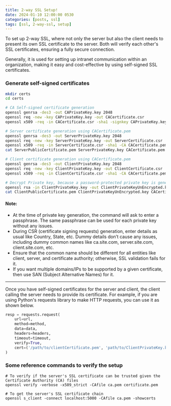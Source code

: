 ```yaml
---
title: 2-way SSL Setup!
date: 2024-01-10 12:00:00 0530
categories: [posts, ssl]
tags: [ssl, 2-way-ssl, setup]
---
```


To set up 2-way SSL, where not only the server but also the client needs to present its own SSL certificate to the server. Both will verify each other's SSL certificates, ensuring a fully secure connection.

Generally, it is used for setting up intranet communication within an organization, making it easy and cost-effective by using self-signed SSL certificates.

### Generate self-signed certificates

```bash
mkdir certs
cd certs

# CA Self-signed certificate generation
openssl genrsa -des3 -out CAPrivateKey.key 2048
openssl req -new -key CAPrivateKey.key -out CACertificate.csr
openssl x509 -req -in CACertificate.csr -sha1 -signkey CAPrivateKey.key -CAcreateserial -out CACertificate.pem -days 1095

# Server certificate generation using CACertificate.pem
openssl genrsa -des3 -out ServerPrivateKey.key 2048
openssl req -new -key ServerPrivateKey.key -out ServerCertificate.csr
openssl x509 -req -in ServerCertificate.csr -sha1 -CA CACertificate.pem -CAkey CAPrivateKey.key -CAcreateserial -out ServerPublicCertificate.pem -days 1095
cat ServerPublicCertificate.pem ServerPrivateKey.key CACertificate.pem > ServerCertificate.pem

# Client certificate generation using CACertificate.pem
openssl genrsa -des3 -out ClientPrivateKey.key 2048
openssl req -new -key ClientPrivateKey.key -out ClientCertificate.csr
openssl x509 -req -in ClientCertificate.csr -sha1 -CA CACertificate.pem -CAkey CAPrivateKey.key -CAcreateserial -out ClientPublicCertificate.pem -days 1095

# Decrypt Private key, because a password-protected private key is generally not allowed by most SSL libs or Python's requests module
openssl rsa -in ClientPrivateKey.key -out ClientPrivateKeyUnEncrypted.key
cat ClientPublicCertificate.pem ClientPrivateKeyUnEncrypted.key CACertificate.pem > ClientCertificate.pem
```

#### Note:

- At the time of private key generation, the command will ask to enter a passphrase. The same passphrase can be used for each private key without any issues.
- During CSR (certificate signing requests) generation, enter details as usual like Country, State, etc. Dummy details don’t cause any issues, including dummy common names like ca.site.com, server.site.com, client.site.com, etc.
- Ensure that the common name should be different for all entities like client, server, and certificate authority; otherwise, SSL validation fails for it.
- If you want multiple domains/IPs to be supported by a given certificate, then use SAN (Subject Alternative Names) for it.

---

Once you have self-signed certificates for the server and client, the client calling the server needs to provide its certificate. For example, if you are using Python's requests library to make HTTP requests, you can use it as shown below.

```python
resp = requests.request(
    url=url,
    method=method,
    data=data,
    headers=headers,
    timeout=timeout,
    verify=True,
    cert=('/path/to/clientCertificate.pem', 'path/to/ClientPrivateKey.key')
)
```

### Some reference commands to verify the setup

```
# To verify if the server's SSL certificate can be trusted given the Certificate Authority (CA) files 
openssl verify -verbose -x509_strict -CAfile ca.pem certificate.pem

# To get the server's SSL certificate chain
openssl s_client -connect localhost:5000 -CAfile ca.pem -showcerts

```

